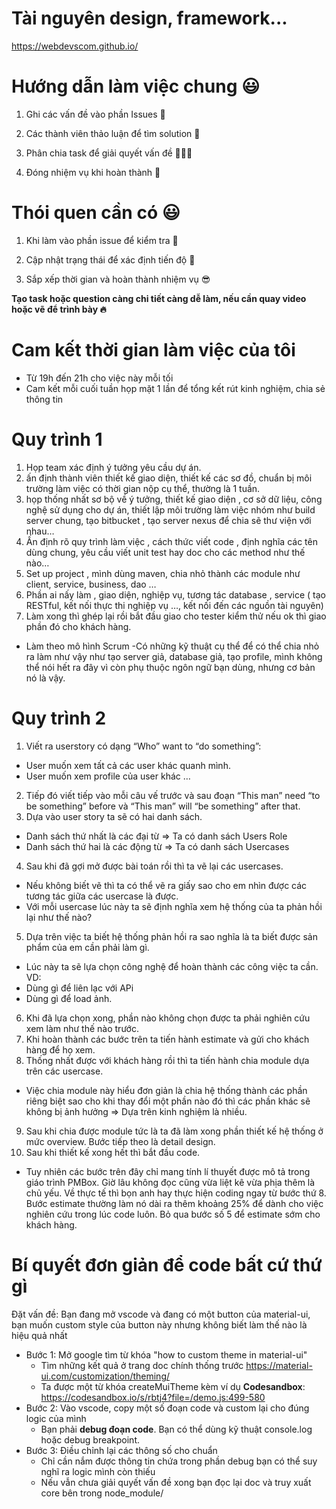 # Tài nguyên design, framework...

https://webdevscom.github.io/

# Hướng dẫn làm việc chung 😃

1. Ghi các vấn đề vào phần Issues 🤖

2. Các thành viên thảo luận để tìm solution 🚀

3. Phân chia task để giải quyết vấn đề 👨🏽‍💻

4. Đóng nhiệm vụ khi hoàn thành 💫

# Thói quen cần có 😃

1. Khi làm vào phần issue để kiểm tra 🎰

2. Cập nhật trạng thái để xác định tiến độ 🎯

3. Sắp xếp thời gian và hoàn thành nhiệm vụ 😎

**Tạo task hoặc question càng chi tiết càng dễ làm, nếu cần quay video hoặc vẽ để trình bày 🔥**

# Cam kết thời gian làm việc của tôi

- Từ 19h đến 21h cho việc này mỗi tối
- Cam kết mỗi cuối tuần họp mặt 1 lần để tổng kết rút kinh nghiệm, chia sẻ thông tin

# Quy trình 1

1. Họp team xác định ý tưởng yêu cầu dự án.
2. ấn định thành viên thiết kế giao diện, thiết kế các sơ đồ, chuẩn bị môi trường làm việc có thời gian nộp cụ thể, thường là 1 tuần.
4. họp thống nhất sơ bộ về ý tưởng, thiết kế giao diện , cơ sở dữ liệu, công nghệ sử dụng cho dự án, thiết lập môi trường làm việc nhóm như build server chung, tạo bitbucket , tạo server nexus để chia sẽ thư viện với nhau…
4. Ấn định rõ quy trình làm việc , cách thức viết code , định nghĩa các tên dùng chung, yêu cầu viết unit test hay doc cho các method như thế nào…
5. Set up project , mình dùng maven, chia nhỏ thành các module như client, service, business, dao …
6. Phần ai nấy làm , giao diện, nghiệp vụ, tương tác database , service ( tạo RESTful, kết nối thực thi nghiệp vụ …, kết nối đến các nguồn tài nguyên)
7. Làm xong thì ghép lại rồi bắt đầu giao cho tester kiểm thử nếu ok thì giao phần đó cho khách hàng.
- Làm theo mô hình Scrum
-Có những kỹ thuật cụ thể để có thể chia nhỏ ra làm như vậy như tạo server giả, database giả, tạo profile, mình không thể nói hết ra đây vì còn phụ thuộc ngôn ngữ bạn dùng, nhưng cơ bản nó là vậy.

# Quy trình 2
1. Viết ra userstory có dạng “Who” want to “do something”:
- User muốn xem tất cả các user khác quanh mình.
- User muốn xem profile của user khác
…
2. Tiếp đó viết tiếp vào mỗi câu vế trước và sau đoạn “This man” need “to be something” before và “This man” will “be something” after that.
3. Dựa vào user story ta sẽ có hai danh sách.
- Danh sách thứ nhất là các đại từ => Ta có danh sách Users Role
- Danh sách thứ hai là các động từ => Ta có danh sách Usercases
4. Sau khi đã gợi mở được bài toán rồi thì ta vẽ lại các usercases.
- Nếu không biết vẽ thì ta có thể vẽ ra giấy sao cho em nhìn được các tương tác giữa các usercase là được.
- Với mỗi usercase lúc này ta sẽ định nghĩa xem hệ thống của ta phản hồi lại như thế nào?
5. Dựa trên việc ta biết hệ thống phản hồi ra sao nghĩa là ta biết được sản phẩm của em cần phải làm gì.
- Lúc này ta sẽ lựa chọn công nghệ để hoàn thành các công việc ta cần.
VD:
- Dùng gì để liên lạc với APi
- Dùng gì để load ảnh.
6. Khi đã lựa chọn xong, phần nào không chọn được ta phải nghiên cứu xem làm như thế nào trước.
7. Khi hoàn thành các bước trên ta tiến hành estimate và gửi cho khách hàng để họ xem.
8. Thống nhất được với khách hàng rồi thì ta tiến hành chia module dựa trên các usercase.
- Việc chia module này hiểu đơn giản là chia hệ thống thành các phần riêng biệt sao cho khi thay đổi một phần nào đó thì các phần khác sẽ không bị ảnh hưởng => Dựa trên kinh nghiệm là nhiều.
9. Sau khi chia được module tức là ta đã làm xong phần thiết kế hệ thống ở mức overview. Bước tiếp theo là detail design.
10. Sau khi thiết kế xong hết thì bắt đầu code.
- Tuy nhiên các bước trên đây chỉ mang tính lí thuyết được mô tả trong giáo trình PMBox. Giờ lâu không đọc cũng vừa liệt kê vừa phịa thêm là chủ yếu. Về thực tế thì bọn anh hay thực hiện coding ngay từ bước thứ 8. Bước estimate thường làm nó dài ra thêm khoảng 25% để dành cho việc nghiên cứu trong lúc code luôn. Bỏ qua bước số 5 để estimate sớm cho khách hàng.

# Bí quyết đơn giản để code bất cứ thứ gì

Đặt vấn đề: Bạn đang mở vscode và đang có một button của material-ui, bạn muốn custom style của button này nhưng không biết làm thế nào là hiệu quả nhất

- Bước 1: Mở google tìm từ khóa "how to custom theme in material-ui"
  - Tìm những kết quả ở trang doc chính thống trước https://material-ui.com/customization/theming/
  - Ta được một từ khóa createMuiTheme kèm ví dụ **Codesandbox**: https://codesandbox.io/s/rbtj4?file=/demo.js:499-580
- Bước 2: Vào vscode, copy một số đoạn code và custom lại cho đúng logic của mình
  - Bạn phải **debug đoạn code**. Bạn có thể dùng kỹ thuật console.log hoặc debug breakpoint. 
- Bước 3: Điều chỉnh lại các thông số cho chuẩn
  - Chỉ cần nắm được thông tin chứa trong phần debug bạn có thể suy nghĩ ra logic mình còn thiếu
  - Nếu vẫn chưa giải quyết vấn đề xong bạn đọc lại doc và truy xuất core bên trong node_module/
